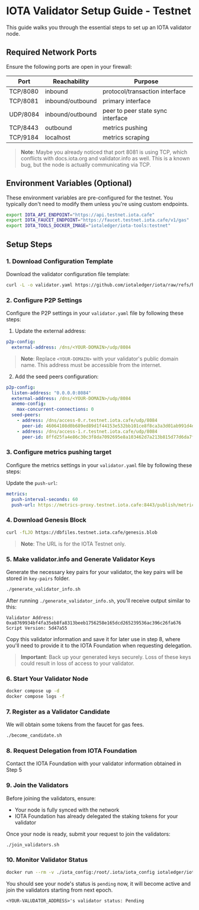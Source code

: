 # IOTA Validator Setup Guide - Testnet

This guide walks you through the essential steps to set up an IOTA validator node.

## Required Network Ports

Ensure the following ports are open in your firewall:

| Port     | Reachability     | Purpose                           |
| -------- | ---------------- | --------------------------------- |
| TCP/8080 | inbound          | protocol/transaction interface    |
| TCP/8081 | inbound/outbound | primary interface                 |
| UDP/8084 | inbound/outbound | peer to peer state sync interface |
| TCP/8443 | outbound         | metrics pushing                   |
| TCP/9184 | localhost        | metrics scraping                  |

> **Note**: Maybe you already noticed that port 8081 is using TCP, which conflicts with docs.iota.org and validator.info as well. This is a known bug, but the node is actually communicating via TCP.

## Environment Variables (Optional)

These environment variables are pre-configured for the testnet. You typically don't need to modify them unless you're using custom endpoints.

```bash
export IOTA_API_ENDPOINT="https://api.testnet.iota.cafe"
export IOTA_FAUCET_ENDPOINT="https://faucet.testnet.iota.cafe/v1/gas"
export IOTA_TOOLS_DOCKER_IMAGE="iotaledger/iota-tools:testnet"
```

## Setup Steps

### 1. Download Configuration Template

Download the validator configuration file template:

```bash
curl -L -o validator.yaml https://github.com/iotaledger/iota/raw/refs/heads/develop/nre/config/validator.yaml
```

### 2. Configure P2P Settings

Configure the P2P settings in your `validator.yaml` file by following these steps:

1. Update the external address:

```yaml
p2p-config:
  external-address: /dns/<YOUR-DOMAIN>/udp/8084
```

> **Note**: Replace `<YOUR-DOMAIN>` with your validator's public domain name. This address must be accessible from the internet.

2. Add the seed peers configuration:

```yaml
p2p-config:
  listen-address: "0.0.0.0:8084"
  external-address: /dns/<YOUR-DOMAIN>/udp/8084
  anemo-config:
    max-concurrent-connections: 0
  seed-peers:
    - address: /dns/access-0.r.testnet.iota.cafe/udp/8084
      peer-id: 46064108d0b689ed89d1f44153e532bb101ce8f8ca3a3d01ab991d4dea122cfc
    - address: /dns/access-1.r.testnet.iota.cafe/udp/8084
      peer-id: 8ffd25fa4e86c30c3f8da7092695e8a103462d7a213b815d77d6da7f0a2a52f5
```

### 3. Configure metrics pushing target

Configure the metrics settings in your `validator.yaml` file by following these steps:

Update the `push-url`:

```yaml
metrics:
  push-interval-seconds: 60
  push-url: https://metrics-proxy.testnet.iota.cafe:8443/publish/metrics
```

### 4. Download Genesis Block

```bash
curl -fLJO https://dbfiles.testnet.iota.cafe/genesis.blob
```

> **Note**: The URL is for the IOTA Testnet only.

### 5. Make validator.info and Generate Validator Keys

Generate the necessary key pairs for your validator, the key pairs will be stored in `key-pairs` folder.

```bash
./generate_validator_info.sh
```

After running `./generate_validator_info.sh`, you'll receive output similar to this:

```
Validator Address: 0xa8769934bf4fa35eb8fa8313beeb1756258e165dcd265239536ac396c26fa676
Script Version: 5d47a55
```

Copy this validator information and save it for later use in step 8, where you'll need to provide it to the IOTA Foundation when requesting delegation.

> **Important**: Back up your generated keys securely. Loss of these keys could result in loss of access to your validator.

### 6. Start Your Validator Node

```bash
docker compose up -d
docker compose logs -f
```

### 7. Register as a Validator Candidate

We will obtain some tokens from the faucet for gas fees.

```bash
./become_candidate.sh
```

### 8. Request Delegation from IOTA Foundation

Contact the IOTA Foundation with your validator information obtained in Step 5

### 9. Join the Validators

Before joining the validators, ensure:

- Your node is fully synced with the network
- IOTA Foundation has already delegated the staking tokens for your validator

Once your node is ready, submit your request to join the validators:

```bash
./join_validators.sh
```

### 10. Monitor Validator Status

```bash
docker run --rm -v ./iota_config:/root/.iota/iota_config iotaledger/iota-tools:testnet /bin/sh -c "/usr/local/bin/iota validator display-metadata" | grep status
```

You should see your node's status is `pending` now, it will become active and join the validators starting from next epoch.

```
<YOUR-VALUDATOR_ADDRESS>'s validator status: Pending
```
